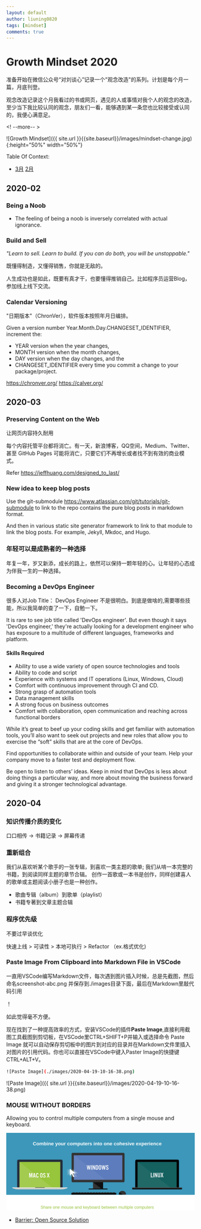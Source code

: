 ```yaml
---
layout: default
author: liuning0820
tags: [mindset]
comments: true
---
```


# Growth Mindset 2020

准备开始在微信公众号“对刘谈心”记录一个"观念改造"的系列。计划是每个月一篇，月底刊登。

观念改造记录这个月我看过的书或网页，遇见的人或事情对我个人的观念的改造，至少当下我比较认同的观念，朋友们一看，能够遇到某一条您也比较接受或认同的，我便心满意足。

<! --more-- >

![Growth Mindset]({{ site.url }}{{site.baseurl}}/images/mindset-change.jpg){:height="50%" width="50%"}

Table Of Context:

- [3月](#2020-03)   [2月](#2020-02)

## 2020-02

### Being a Noob

- The feeling of being a noob is inversely correlated with actual ignorance.

### Build and Sell

*"Learn to sell. Learn to build. If you can do both, you will be unstoppable."*

既懂得制造，又懂得销售，你就是无敌的。

人生成功也是如此，既要有真才干，也要懂得推销自己。比如程序员运营Blog，参加线上线下交流。

### Calendar Versioning

"日期版本"（ChronVer），软件版本按照年月日编排。

Given a version number Year.Month.Day.CHANGESET_IDENTIFIER, increment the:

- YEAR version when the year changes,
- MONTH version when the month changes,
- DAY version when the day changes, and the
- CHANGESET_IDENTIFIER every time you commit a change to your package/project.

<https://chronver.org/>
<https://calver.org/>


## 2020-03


### Preserving Content on the Web

让网页内容持久耐用

每个内容托管平台都将消亡。有一天，新浪博客，QQ空间，Medium、Twitter、甚至 GitHub Pages 可能将消亡，只要它们不再增长或者找不到有效的商业模式。

Refer <https://jeffhuang.com/designed_to_last/>

### New idea to keep blog posts

Use the git-submodule <https://www.atlassian.com/git/tutorials/git-submodule> to link to the repo contains the pure blog posts in markdown format.

And then in various static site generator framework to link to that module to link the blog posts. For example, Jekyll, Mkdoc, and Hugo.

### 年轻可以是成熟者的一种选择

年复一年，岁又新添，成长的路上，依然可以保持一颗年轻的心。让年轻的心态成为伴我一生的一种选择。

### Becoming a DevOps Engineer

很多人对Job Title： DevOps Engineer 不是很明白。到底是做啥的,需要哪些技能，所以我简单的查了一下，自勉一下。

It is rare to see job title called 'DevOps engineer'. But even though it says 'DevOps engineer,' they're actually looking for a development engineer who has exposure to a multitude of different languages, frameworks and platform. 

#### Skills Required

- Ability to use a wide variety of open source technologies and tools
- Ability to code and script
- Experience with systems and IT operations (Linux, Windows, Cloud)
- Comfort with continuous improvement through CI and CD.
- Strong grasp of automation tools
- Data management skills
- A strong focus on business outcomes
- Comfort with collaboration, open communication and reaching across functional borders

While it’s great to beef up your coding skills and get familiar with automation tools, you’ll also want to seek out projects and new roles that allow you to exercise the “soft” skills that are at the core of DevOps. 

Find opportunities to collaborate within and outside of your team. Help your company move to a faster test and deployment flow. 

Be open to listen to others’ ideas. Keep in mind that DevOps is less about doing things a particular way, and more about moving the business forward and giving it a stronger technological advantage.

## 2020-04

### 知识传播介质的变化

口口相传 -> 书籍记录 -> 屏幕传递

### 重新组合

我们从喜欢听某个歌手的一张专辑，到喜欢一类主题的歌单;
我们从啃一本完整的书籍，到阅读同样主题的章节合辑。
创作一首歌或一本书是创作，同样创建喜人的歌单或主题阅读小册子也是一种创作。
- 歌曲专辑（album）到歌单（playlist）
- 书籍专著到文章主题合辑

### 程序优先级

不要过早谈优化

快速上线 > 可读性 > 本地可执行 > Refactor （ex.格式优化)




### Paste Image From Clipboard into Markdown File in VSCode

一直用VSCode编写Markdown文件，每次遇到图片插入时候，总是先截图，然后命名screenshot-abc.png 并保存到./images目录下面，最后在Markdown里敲代码引用

！[](./images/screenshot-abc.png)

如此觉得毫不方便。

现在找到了一种提高效率的方式，安装VSCode的插件**Paste Image**,直接利用截图工具截图到剪切板，在VSCode里CTRL+SHIFT+P并输入或选择命令 Paste Image
就可以自动保存剪切板中的图片到对应的目录并在Markdown文件里插入对图片的引用代码。你也可以直接在VSCode中键入Paster Image的快捷键 CTRL+ALT+V。

```sh
![Paste Image](./images/2020-04-19-10-16-38.png)
```

![Paste Image]({{ site.url }}{{site.baseurl}}/images/2020-04-19-10-16-38.png)


### MOUSE WITHOUT BORDERS

Allowing you to control multiple computers from a single mouse and keyboard.

![](images/2020-04-19-11-15-02.png)

- [Barrier: Open Source Solution](https://github.com/debauchee/barrier)
